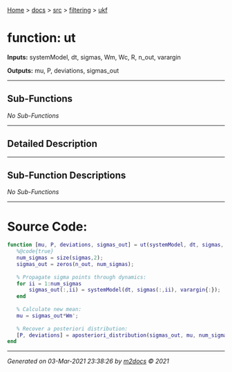 [Home](../../../index.md) > [docs](../../../docs_index.md) > [src](../../src_index.md) > [filtering](../filtering_index.md) > [ukf](ukf_index.md)  


# function: ut



**Inputs:** systemModel, dt, sigmas, Wm, Wc, R, n_out, varargin

**Outputs:** mu, P, deviations, sigmas_out

 ***

## Sub-Functions

*No Sub-Functions*

 ***

## Detailed Description



 ***

## Sub-Function Descriptions

*No Sub-Functions*

 
 *** 

# Source Code:

 ```matlab 
 function [mu, P, deviations, sigmas_out] = ut(systemModel, dt, sigmas, Wm, Wc, R, n_out, varargin)
    %@code{true}
    num_sigmas = size(sigmas,2);
    sigmas_out = zeros(n_out, num_sigmas);
    
    % Propagate sigma points through dynamics:
    for ii = 1:num_sigmas
        sigmas_out(:,ii) = systemModel(dt, sigmas(:,ii), varargin{:});
    end
    
    % Calculate new mean:
    mu = sigmas_out*Wm'; 
    
    % Recover a posteriori distribution:
    [P, deviations] = aposteriori_distribution(sigmas_out, mu, num_sigmas, Wc, R);
end 
``` 
 
***

*Generated on 03-Mar-2021 23:38:26 by [m2docs](https://github.com/crgnam-research/m2docs) © 2021*
